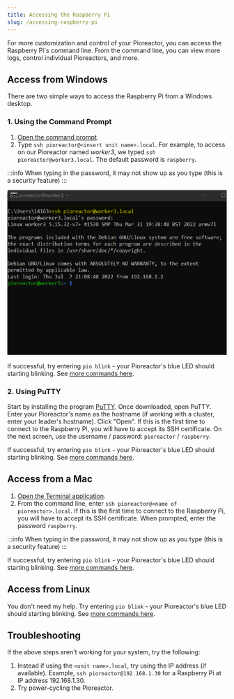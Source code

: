 ```yaml
---
title: Accessing the Raspberry Pi
slug: /accessing-raspberry-pi
---
```



For more customization and control of your Pioreactor, you can access the Raspberry Pi's command line. From the command line, you can view more logs, control individual Pioreactors, and more.

## Access from Windows

There are two simple ways to access the Raspberry Pi from a Windows desktop.

### 1. Using the Command Prompt

1. [Open the command prompt](https://support.kaspersky.com/common/windows/14637#block0).
2. Type `ssh pioreactor@<insert unit name>.local`. For example, to access on our Pioreactor named _worker3_, we typed `ssh pioreactor@worker3.local`. The default password is `raspberry`.

:::info
When typing in the password, it may not show up as you type (this is a security feature)
:::


  ![](/img/experiments/turbidostat/ssh_into_unit.png)

If successful, try entering `pio blink` - your Pioreactor's blue LED should starting blinking. See [more commands here](/user-guide/cli).


### 2. Using PuTTY

Start by installing the program [PuTTY](https://www.putty.org/). Once downloaded, open PuTTY. Enter your Pioreactor's name as the hostname (if working with a cluster, enter your leader's hostname). Click "Open". If this is the first time to connect to the Raspberry Pi, you will have to accept its SSH certificate. On the next screen, use the username / password: `pioreactor` / `raspberry`.

If successful, try entering `pio blink` - your Pioreactor's blue LED should starting blinking. See [more commands here](/user-guide/cli).


## Access from a Mac

1. [Open the Terminal application](https://www.makeuseof.com/open-terminal-on-mac/).
2. From the command line, enter `ssh pioreactor@<name of pioreactor>.local`. If this is the first time to connect to the Raspberry Pi, you will have to accept its SSH certificate. When prompted, enter the password `raspberry`.

:::info
When typing in the password, it may not show up as you type (this is a security feature)
:::

If successful, try entering `pio blink` - your Pioreactor's blue LED should starting blinking. See [more commands here](/user-guide/cli).


## Access from Linux

You don't need my help. Try entering `pio blink` - your Pioreactor's blue LED should starting blinking. See [more commands here](/user-guide/cli).


## Troubleshooting

If the above steps aren't working for your system, try the following:

1. Instead if using the `<unit name>.local`, try using the IP address (if available). Example, `ssh pioreactor@192.168.1.30` for a Raspberry Pi at IP address 192.168.1.30.
2. Try power-cycling the Pioreactor.

